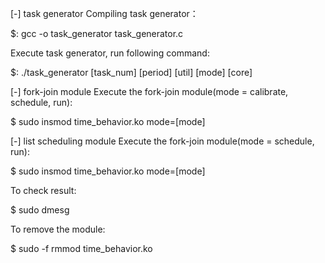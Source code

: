 
[-] task generator
Compiling task generator：

 $: gcc -o task_generator task_generator.c 
 
Execute task generator, run following command:

$: ./task_generator [task_num] [period] [util] [mode] [core]

[-] fork-join module
Execute the fork-join module(mode = calibrate, schedule, run):

$ sudo insmod time_behavior.ko mode=[mode]

[-] list scheduling module
Execute the fork-join module(mode = schedule, run):

$ sudo insmod time_behavior.ko mode=[mode]

To check result:

$ sudo dmesg

To remove the module:

$ sudo -f rmmod time_behavior.ko
